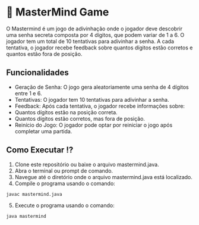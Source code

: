 # 🧠 MasterMind Game
O Mastermind é um jogo de adivinhação onde o jogador deve descobrir uma senha secreta composta por 4 dígitos, que podem variar de 1 a 6. O jogador tem um total de 10 tentativas para adivinhar a senha. A cada tentativa, o jogador recebe feedback sobre quantos dígitos estão corretos e quantos estão fora de posição.

## Funcionalidades
- Geração de Senha: O jogo gera aleatoriamente uma senha de 4 dígitos entre 1 e 6.
- Tentativas: O jogador tem 10 tentativas para adivinhar a senha.
- Feedback: Após cada tentativa, o jogador recebe informações sobre:
- Quantos dígitos estão na posição correta.
- Quantos dígitos estão corretos, mas fora de posição.
- Reinício do Jogo: O jogador pode optar por reiniciar o jogo após completar uma partida.

## Como Executar ⁉️

1. Clone este repositório ou baixe o arquivo mastermind.java.
2. Abra o terminal ou prompt de comando.
3. Navegue até o diretório onde o arquivo mastermind.java está localizado.
4. Compile o programa usando o comando:

```
javac mastermind.java
```
5. Execute o programa usando o comando:

```
java mastermind
```
